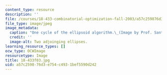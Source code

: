 ```yaml
---
content_type: resource
description: ''
file: /courses/18-433-combinatorial-optimization-fall-2003/a57c259876d3e754c4931bef5590d242_18-433f03.jpg
file_type: image/jpeg
image_metadata:
  caption: "One cycle of the ellipsoid algorithm.\_(Image by Prof. Santosh Vempala.)"
  credit: ''
  image-alt: Two adjoinging ellipses.
learning_resource_types: []
ocw_type: OCWImage
resourcetype: Image
title: 18-433f03.jpg
uid: a57c2598-76d3-e754-c493-1bef5590d242
---
```

